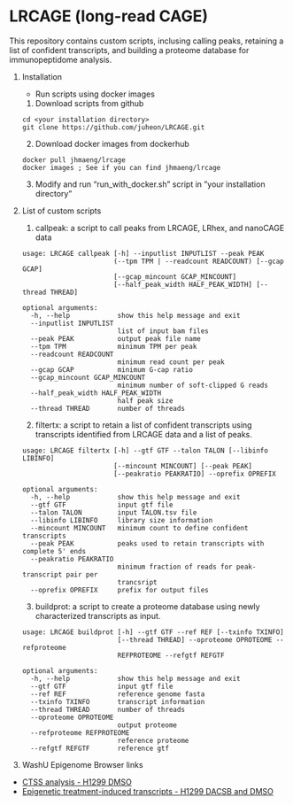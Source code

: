 # LRCAGE (long-read CAGE)
This repository contains custom scripts, inclusing calling peaks, retaining a list of confident transcripts, and building a proteome database for immunopeptidome analysis.

1. Installation
   * Run scripts using docker images
   1. Download scripts from github
   ```
   cd <your installation directory>
   git clone https://github.com/juheon/LRCAGE.git
   ```
   2. Download docker images from dockerhub
   ```
   docker pull jhmaeng/lrcage
   docker images ; See if you can find jhmaeng/lrcage
   ```
   3. Modify and run “run_with_docker.sh” script in ”your installation directory”
   
2. List of custom scripts
   1. callpeak: a script to call peaks from LRCAGE, LRhex, and nanoCAGE data
   ```
   usage: LRCAGE callpeak [-h] --inputlist INPUTLIST --peak PEAK
                          (--tpm TPM | --readcount READCOUNT) [--gcap GCAP]
                          [--gcap_mincount GCAP_MINCOUNT]
                          [--half_peak_width HALF_PEAK_WIDTH] [--thread THREAD]

   optional arguments:
     -h, --help            show this help message and exit
     --inputlist INPUTLIST
                           list of input bam files
     --peak PEAK           output peak file name
     --tpm TPM             minimum TPM per peak
     --readcount READCOUNT
                           minimum read count per peak
     --gcap GCAP           minimum G-cap ratio
     --gcap_mincount GCAP_MINCOUNT
                           minimum number of soft-clipped G reads
     --half_peak_width HALF_PEAK_WIDTH
                           half peak size
     --thread THREAD       number of threads
   ``` 
   2. filtertx: a script to retain a list of confident transcripts using transcripts identified from LRCAGE data and a list of peaks.
   ```
   usage: LRCAGE filtertx [-h] --gtf GTF --talon TALON [--libinfo LIBINFO]
                          [--mincount MINCOUNT] [--peak PEAK]
                          [--peakratio PEAKRATIO] --oprefix OPREFIX

   optional arguments:
     -h, --help            show this help message and exit
     --gtf GTF             input gtf file
     --talon TALON         input TALON.tsv file
     --libinfo LIBINFO     library size information
     --mincount MINCOUNT   minimum count to define confident transcripts
     --peak PEAK           peaks used to retain transcripts with complete 5' ends
     --peakratio PEAKRATIO
                           minimum fraction of reads for peak-transcript pair per
                           trancsript
     --oprefix OPREFIX     prefix for output files
   ```
   3. buildprot: a script to create a proteome database using newly characterized transcripts as input.
   ```
   usage: LRCAGE buildprot [-h] --gtf GTF --ref REF [--txinfo TXINFO]
                           [--thread THREAD] --oproteome OPROTEOME --refproteome
                           REFPROTEOME --refgtf REFGTF
   
   optional arguments:
     -h, --help            show this help message and exit
     --gtf GTF             input gtf file
     --ref REF             reference genome fasta
     --txinfo TXINFO       transcript information
     --thread THREAD       number of threads
     --oproteome OPROTEOME
                           output proteome
     --refproteome REFPROTEOME
                           reference proteome
     --refgtf REFGTF       reference gtf
   ```
3. WashU Epigenome Browser links
* [CTSS analysis - H1299 DMSO](https://epigenomegateway.wustl.edu/browser/?genome=hg38&sessionFile=https://wangftp.wustl.edu/~jmaeng/publication/H1299_LRCAGE_CTSS_DMSO.json)
* [Epigenetic treatment-induced transcripts - H1299 DACSB and DMSO](https://epigenomegateway.wustl.edu/browser/?genome=hg38&sessionFile=https://wangftp.wustl.edu/~jmaeng/publication/H1299_LRCAGE_transcripts_DACSB.json)
